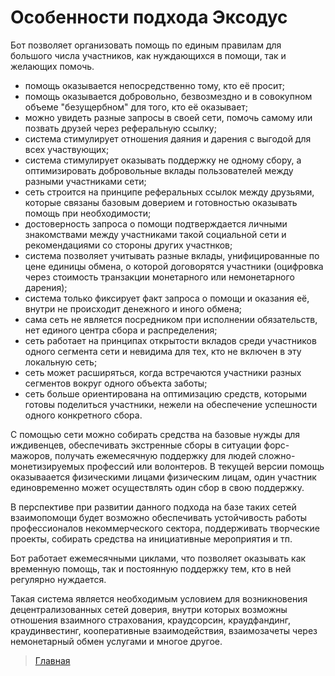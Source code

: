 # Особенности подхода Эксодус

Бот позволяет организовать помощь по единым правилам для большого числа участников, как нуждающихся в помощи, так и желающих помочь.

- помощь оказывается непосредственно тому, кто её просит;
- помощь оказывается добровольно, безвозмездно и в совокупном объеме "безущербном" для того, кто её оказывает;
- можно увидеть разные запросы в своей сети, помочь самому или позвать друзей через реферальную ссылку;
- система стимулирует отношения даяния и дарения с выгодой для всех участвующих;
- система стимулирует оказывать поддержку не одному сбору, а оптимизировать добровольные вклады пользователей между разными участниками сети;
- сеть строится на принципе реферальных ссылок между друзьями, которые связаны базовым доверием и готовностью оказывать помощь при необходимости;
- достоверность запроса о помощи подтверждается личными знакомствами между участниками такой социальной сети и рекомендациями со стороны других участнков; 
- система позволяет учитывать разные вклады, унифицированные по цене единицы обмена, о которой договорятся участники (оцифровка через стоимость транзакции монетарного или немонетарного дарения);
- система только фиксирует факт запроса о помощи и оказания её, внутри не происходит денежного и иного обмена;
- сама сеть не является посредником при исполнении обязательств, нет единого центра сбора и распределения;
- сеть работает на принципах открытости вкладов среди участников одного сегмента сети и невидима для тех, кто не включен в эту локальную сеть;
- сеть может расширяться, когда встречаются участники разных сегментов вокруг одного объекта заботы;
- сеть больше ориентирована на оптимизацию средств, которыми готовы поделиться участники, нежели на обеспечение успешности одного конкретного сбора.

С помощью сети можно собирать средства на базовые нужды для иждивенцев, обеспечивать экстренные сборы в ситуации форс-мажоров, получать ежемесячную поддержку для людей сложно-монетизируемых профессий или волонтеров. В текущей версии помощь оказываается физическими лицами физическим лицам, один участник единовременно может осуществлять один сбор в свою поддержку. 

В перспективе при развитии данного подхода на базе таких сетей взаимопомощи будет возможно обеспечивать устойчивость работы профессионалов некоммерческого сектора, поддерживать творческие проекты, собирать средства на инициативные мероприятия и тп. 

Бот работает ежемесячными циклами, что позволяет оказывать как временную помощь, так и постоянную поддержку тем, кто в ней регулярно нуждается.

Такая система является необходимым условием для возникновения децентрализованных сетей доверия, внутри которых возможны отношения взаимного страхования, краудсорсин, краудфандинг, краудинвестинг, кооперативные взаимодействия, взаимозачеты через немонетарный обмен услугами и многое другое.

> [Главная](../index.md)
